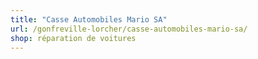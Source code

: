 ```yaml
---
title: "Casse Automobiles Mario SA"
url: /gonfreville-lorcher/casse-automobiles-mario-sa/
shop: réparation de voitures
---
```

